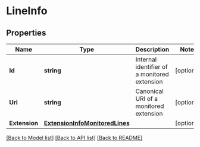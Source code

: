 # LineInfo

## Properties
Name | Type | Description | Notes
------------ | ------------- | ------------- | -------------
**Id** | **string** | Internal identifier of a monitored extension | [optional] 
**Uri** | **string** | Canonical URI of a monitored extension | [optional] 
**Extension** | [**ExtensionInfoMonitoredLines**](ExtensionInfoMonitoredLines.md) |  | [optional] 

[[Back to Model list]](../README.md#documentation-for-models) [[Back to API list]](../README.md#documentation-for-api-endpoints) [[Back to README]](../README.md)



